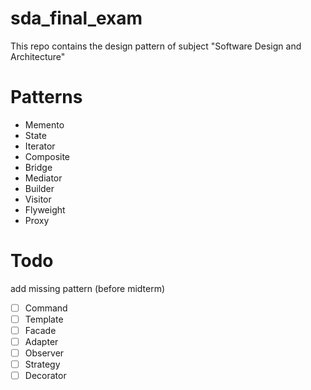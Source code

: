 # sda_final_exam

This repo contains the design pattern of subject "Software Design and Architecture"

# Patterns

- Memento
- State
- Iterator
- Composite
- Bridge
- Mediator
- Builder
- Visitor
- Flyweight
- Proxy

# Todo
add missing pattern (before midterm)

- [ ] Command
- [ ] Template
- [ ] Facade
- [ ] Adapter
- [ ] Observer
- [ ] Strategy
- [ ] Decorator

